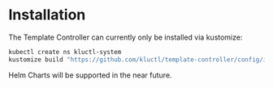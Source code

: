 <!-- This comment is uncommented when auto-synced to www-kluctl.io

---
title: Installation
description: Installation documentation
weight: 10
---
-->

# Installation

The Template Controller can currently only be installed via kustomize:

```sh
kubectl create ns kluctl-system
kustomize build "https://github.com/kluctl/template-controller/config/install?ref=v0.5.0" | kubectl apply -f-
```

Helm Charts will be supported in the near future.